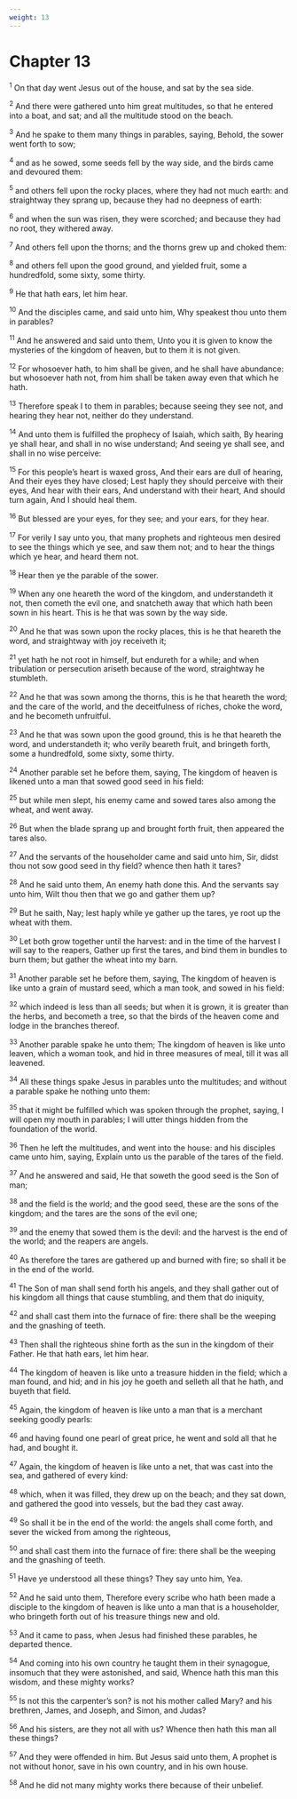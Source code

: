```yaml
---
weight: 13
---
```


# Chapter 13

<sup>1</sup> On that day went Jesus out of the house, and sat by the sea side. 

<sup>2</sup> And there were gathered unto him great multitudes, so that he entered into a boat, and sat; and all the multitude stood on the beach. 

<sup>3</sup> And he spake to them many things in parables, saying, Behold, the sower went forth to sow; 

<sup>4</sup> and as he sowed, some seeds fell by the way side, and the birds came and devoured them: 

<sup>5</sup> and others fell upon the rocky places, where they had not much earth: and straightway they sprang up, because they had no deepness of earth: 

<sup>6</sup> and when the sun was risen, they were scorched; and because they had no root, they withered away. 

<sup>7</sup> And others fell upon the thorns; and the thorns grew up and choked them: 

<sup>8</sup> and others fell upon the good ground, and yielded fruit, some a hundredfold, some sixty, some thirty. 

<sup>9</sup> He that hath ears, let him hear. 

<sup>10</sup> And the disciples came, and said unto him, Why speakest thou unto them in parables? 

<sup>11</sup> And he answered and said unto them, Unto you it is given to know the mysteries of the kingdom of heaven, but to them it is not given. 

<sup>12</sup> For whosoever hath, to him shall be given, and he shall have abundance: but whosoever hath not, from him shall be taken away even that which he hath. 

<sup>13</sup> Therefore speak I to them in parables; because seeing they see not, and hearing they hear not, neither do they understand. 

<sup>14</sup> And unto them is fulfilled the prophecy of Isaiah, which saith, By hearing ye shall hear, and shall in no wise understand; And seeing ye shall see, and shall in no wise perceive: 

<sup>15</sup> For this people’s heart is waxed gross, And their ears are dull of hearing, And their eyes they have closed; Lest haply they should perceive with their eyes, And hear with their ears, And understand with their heart, And should turn again, And I should heal them. 

<sup>16</sup> But blessed are your eyes, for they see; and your ears, for they hear. 

<sup>17</sup> For verily I say unto you, that many prophets and righteous men desired to see the things which ye see, and saw them not; and to hear the things which ye hear, and heard them not. 

<sup>18</sup> Hear then ye the parable of the sower. 

<sup>19</sup> When any one heareth the word of the kingdom, and understandeth it not, then cometh the evil one, and snatcheth away that which hath been sown in his heart. This is he that was sown by the way side. 

<sup>20</sup> And he that was sown upon the rocky places, this is he that heareth the word, and straightway with joy receiveth it; 

<sup>21</sup> yet hath he not root in himself, but endureth for a while; and when tribulation or persecution ariseth because of the word, straightway he stumbleth. 

<sup>22</sup> And he that was sown among the thorns, this is he that heareth the word; and the care of the world, and the deceitfulness of riches, choke the word, and he becometh unfruitful. 

<sup>23</sup> And he that was sown upon the good ground, this is he that heareth the word, and understandeth it; who verily beareth fruit, and bringeth forth, some a hundredfold, some sixty, some thirty. 

<sup>24</sup> Another parable set he before them, saying, The kingdom of heaven is likened unto a man that sowed good seed in his field: 

<sup>25</sup> but while men slept, his enemy came and sowed tares also among the wheat, and went away. 

<sup>26</sup> But when the blade sprang up and brought forth fruit, then appeared the tares also. 

<sup>27</sup> And the servants of the householder came and said unto him, Sir, didst thou not sow good seed in thy field? whence then hath it tares? 

<sup>28</sup> And he said unto them, An enemy hath done this. And the servants say unto him, Wilt thou then that we go and gather them up? 

<sup>29</sup> But he saith, Nay; lest haply while ye gather up the tares, ye root up the wheat with them. 

<sup>30</sup> Let both grow together until the harvest: and in the time of the harvest I will say to the reapers, Gather up first the tares, and bind them in bundles to burn them; but gather the wheat into my barn. 

<sup>31</sup> Another parable set he before them, saying, The kingdom of heaven is like unto a grain of mustard seed, which a man took, and sowed in his field: 

<sup>32</sup> which indeed is less than all seeds; but when it is grown, it is greater than the herbs, and becometh a tree, so that the birds of the heaven come and lodge in the branches thereof. 

<sup>33</sup> Another parable spake he unto them; The kingdom of heaven is like unto leaven, which a woman took, and hid in three measures of meal, till it was all leavened. 

<sup>34</sup> All these things spake Jesus in parables unto the multitudes; and without a parable spake he nothing unto them: 

<sup>35</sup> that it might be fulfilled which was spoken through the prophet, saying, I will open my mouth in parables; I will utter things hidden from the foundation of the world. 

<sup>36</sup> Then he left the multitudes, and went into the house: and his disciples came unto him, saying, Explain unto us the parable of the tares of the field. 

<sup>37</sup> And he answered and said, He that soweth the good seed is the Son of man; 

<sup>38</sup> and the field is the world; and the good seed, these are the sons of the kingdom; and the tares are the sons of the evil one; 

<sup>39</sup> and the enemy that sowed them is the devil: and the harvest is the end of the world; and the reapers are angels. 

<sup>40</sup> As therefore the tares are gathered up and burned with fire; so shall it be in the end of the world. 

<sup>41</sup> The Son of man shall send forth his angels, and they shall gather out of his kingdom all things that cause stumbling, and them that do iniquity, 

<sup>42</sup> and shall cast them into the furnace of fire: there shall be the weeping and the gnashing of teeth. 

<sup>43</sup> Then shall the righteous shine forth as the sun in the kingdom of their Father. He that hath ears, let him hear. 

<sup>44</sup> The kingdom of heaven is like unto a treasure hidden in the field; which a man found, and hid; and in his joy he goeth and selleth all that he hath, and buyeth that field. 

<sup>45</sup> Again, the kingdom of heaven is like unto a man that is a merchant seeking goodly pearls: 

<sup>46</sup> and having found one pearl of great price, he went and sold all that he had, and bought it. 

<sup>47</sup> Again, the kingdom of heaven is like unto a net, that was cast into the sea, and gathered of every kind: 

<sup>48</sup> which, when it was filled, they drew up on the beach; and they sat down, and gathered the good into vessels, but the bad they cast away. 

<sup>49</sup> So shall it be in the end of the world: the angels shall come forth, and sever the wicked from among the righteous, 

<sup>50</sup> and shall cast them into the furnace of fire: there shall be the weeping and the gnashing of teeth. 

<sup>51</sup> Have ye understood all these things? They say unto him, Yea. 

<sup>52</sup> And he said unto them, Therefore every scribe who hath been made a disciple to the kingdom of heaven is like unto a man that is a householder, who bringeth forth out of his treasure things new and old. 

<sup>53</sup> And it came to pass, when Jesus had finished these parables, he departed thence. 

<sup>54</sup> And coming into his own country he taught them in their synagogue, insomuch that they were astonished, and said, Whence hath this man this wisdom, and these mighty works? 

<sup>55</sup> Is not this the carpenter’s son? is not his mother called Mary? and his brethren, James, and Joseph, and Simon, and Judas? 

<sup>56</sup> And his sisters, are they not all with us? Whence then hath this man all these things? 

<sup>57</sup> And they were offended in him. But Jesus said unto them, A prophet is not without honor, save in his own country, and in his own house. 

<sup>58</sup> And he did not many mighty works there because of their unbelief. 


